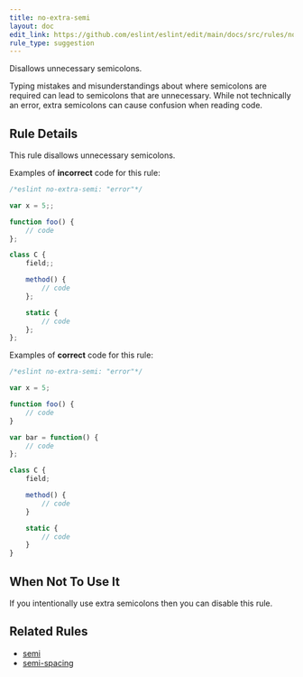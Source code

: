 ```yaml
---
title: no-extra-semi
layout: doc
edit_link: https://github.com/eslint/eslint/edit/main/docs/src/rules/no-extra-semi.md
rule_type: suggestion
---
```


<!--RECOMMENDED-->

<!--FIXABLE-->

Disallows unnecessary semicolons.

Typing mistakes and misunderstandings about where semicolons are required can lead to semicolons that are unnecessary. While not technically an error, extra semicolons can cause confusion when reading code.

## Rule Details

This rule disallows unnecessary semicolons.

Examples of **incorrect** code for this rule:

```js
/*eslint no-extra-semi: "error"*/

var x = 5;;

function foo() {
    // code
};

class C {
    field;;

    method() {
        // code
    };

    static {
        // code
    };
};
```

Examples of **correct** code for this rule:

```js
/*eslint no-extra-semi: "error"*/

var x = 5;

function foo() {
    // code
}

var bar = function() {
    // code
};

class C {
    field;

    method() {
        // code
    }

    static {
        // code
    }
}
```

## When Not To Use It

If you intentionally use extra semicolons then you can disable this rule.

## Related Rules

* [semi](semi)
* [semi-spacing](semi-spacing)
